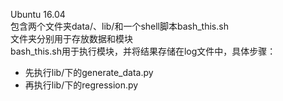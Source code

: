 Ubuntu 16.04</br>
包含两个文件夹data/、lib/和一个shell脚本bash_this.sh</br>
文件夹分别用于存放数据和模块</br>
bash_this.sh用于执行模块，并将结果存储在log文件中，具体步骤：</br>
* 先执行lib/下的generate_data.py</br>
* 再执行lib/下的regression.py</br>

